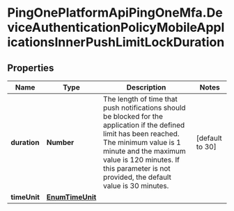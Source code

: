 # PingOnePlatformApiPingOneMfa.DeviceAuthenticationPolicyMobileApplicationsInnerPushLimitLockDuration

## Properties

Name | Type | Description | Notes
------------ | ------------- | ------------- | -------------
**duration** | **Number** | The length of time that push notifications should be blocked for the application if the defined limit has been reached. The minimum value is 1 minute and the maximum value is 120 minutes. If this parameter is not provided, the default value is 30 minutes. | [default to 30]
**timeUnit** | [**EnumTimeUnit**](EnumTimeUnit.md) |  | 


